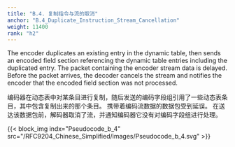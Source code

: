 ```yaml
---
title: "B.4. 复制指令与流的取消"
anchor: "B.4_Duplicate_Instruction_Stream_Cancellation"
weight: 11400
rank: "h2"
---
```


The encoder duplicates an existing entry in the dynamic table, then sends an encoded field section referencing the dynamic table entries including the duplicated entry. The packet containing the encoder stream data is delayed. Before the packet arrives, the decoder cancels the stream and notifies the encoder that the encoded field section was not processed.

编码器在动态表中对某条目进行复制，随后发送的编码字段组引用了一些动态表条目，其中包含复制出来的那个条目。
携带着编码流数据的数据包受到延误。
在送达该数据包前，解码器取消了流，并通知编码器它没有对编码字段组进行处理。

{{< block_img
indx="Pseudocode_b_4"
src="/RFC9204_Chinese_Simplified/images/Pseudocode_b_4.svg" >}}
